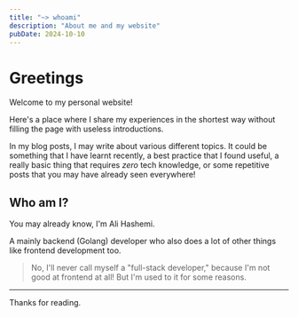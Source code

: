 ```yaml
---
title: "~> whoami"
description: "About me and my website"
pubDate: 2024-10-10
---
```


# Greetings

Welcome to my personal website!

Here's a place where I share my experiences in the shortest way without filling the page with useless introductions.

In my blog posts, I may write about various different topics. It could be something that I have learnt recently, a best practice that I found useful, a really basic thing that requires _zero_ tech knowledge, or some repetitive posts that you may have already seen everywhere!

## Who am I?

You may already know, I'm Ali Hashemi.

A mainly backend (Golang) developer who also does a lot of other things like frontend development too.

> No, I'll never call myself a "full-stack developer," because I'm not good at frontend at all! But I'm used to it for some reasons.

---

Thanks for reading.
